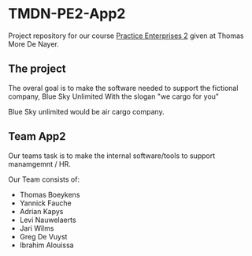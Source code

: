 # TMDN-PE2-App2
Project repository for our course [Practice Enterprises 2](http://onderwijsaanbodmechelenantwerpen.thomasmore.be/2020/syllabi/n/YT0794N.htm#activetab=doelstellingen_idp69120) 
given at Thomas More De Nayer.

## The project
The overal goal is to make the software needed to support the fictional company,
Blue Sky Unlimited
With the slogan "we cargo for you"

Blue Sky unlimited would be air cargo company.

## Team App2
Our teams task is to make the internal software/tools to support manamgemnt / HR.

Our Team consists of:
* Thomas Boeykens
* Yannick Fauche
* Adrian Kapys
* Levi Nauwelaerts
* Jari Wilms
* Greg De Vuyst
* Ibrahim Alouissa
